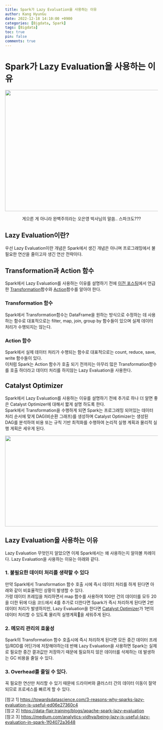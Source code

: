 ```yaml
---
title: Spark가 Lazy Evaluation을 사용하는 이유
author: Kang HyunGu
date: 2022-12-18 14:10:00 +0900
categories: [Bigdata, Spark]
tags: [Bigdata]
toc: true
pin: false
comments: true
---
```


# Spark가 Lazy Evaluation을 사용하는 이유

<p align="left"> <img src="{{site.url}}/img/posts/lazy_spark.png" width="550" height="400"></p>
<center>
게으른 게 아니라 완벽주의라는 오은영 박사님의 말씀.. 스파크도???
</center>

## Lazy Evaluation이란?
우선 Lazy Evaluation이란 개념은 Spark에서 생긴 개념은 아니며 프로그래밍에서 불필요한 연산을 줄이고자 생긴 연산 전략이다.

## Transformation과 Action 함수
Spark에서 Lazy Evaluation를 사용하는 이유를 설명하기 전에 [이전 포스팅](https://snowturtle93.github.io/posts/Spark%EB%A5%BC-%EC%82%AC%EC%9A%A9%ED%95%98%EB%A9%B4%EC%84%9C-%EA%B2%BD%ED%97%98%ED%95%9C-%ED%8A%9C%EB%8B%9D%ED%8F%AC%EC%9D%B8%ED%8A%B8/)에서 언급한 [Transformation](https://spark.apache.org/docs/latest/rdd-programming-guide.html#transformations)함수와 [Action](https://spark.apache.org/docs/latest/rdd-programming-guide.html#actions)함수를 알아야 한다.

### Transformation 함수
Spark에서 Transformation함수는 DataFrame을 원하는 방식으로 수정하는 데 사용하는 함수로 대표적으로는 filter, map, join, group by 함수들이 있으며 실제 데이터 처리가 수행되지는 않는다.

### Action 함수
Spark에서 실제 데이터 처리가 수행되는 함수로 대표적으로는 count, reduce, save, write 함수들이 있다.
<br>
이처럼 Spark는 Action 함수가 호출 되기 전까지는 아무리 많은 Transformation함수를 호출 하더라고 데이터 처리를 하지않는 Lazy Evaluation을 사용한다.

## Catalyst Optimizer
Spark에서 Lazy Evaluation를 사용하는 이유를 설명하기 전에 추가로 하나 더 알면 좋은 Catalyst Optimizer에 대해서 짧게 설명 하도록 한다.
<br>
Spark에서 Transformation을 수행하게 되면 Spark는 프로그래밍 되어있는 데이터 처리 순서에 맞게 DAG(비순환 그래프)를 생성하며 Catalyst Optimizer는 생성된 DAG를 분석하여 비용 또는 규칙 기반 최적화를 수행하여 논리적 실행 계획과 물리적 실행 게획은 세우게 된다.
<p align="left"> <img src="{{site.url}}/img/posts/Catalyst-Optimizer-diagram.png" width="600" height="300"></p>


## Lazy Evaluation을 사용하는 이유
Lazy Evaluation 무엇인지 알았으면 이제 Spark에서는 왜 사용하는지 알아볼 차례이다.
Lazy Evaluation을 사용하는 이유는 아래와 같다.

### 1. 불필요한 데이터 처리를 생략할 수 있다
만약 Spark에서 Transformation 함수 호출 시에 즉시 데이터 처리를 하게 된다면 아래와 같이 비효율적인 상황이 발생할 수 있다.
<br>
가령 데이터 프레임을 처리하면서 map 함수를 사용하여 100만 건의 데이터를 모두 20을 더한 뒤에 다음 코드에서 4를 추가로 더한다면 Spark가 즉시 처리하게 된다면 2번 데이터 처리가 발생하지만, Lazy Evaluation을 한다면 [Catalyst Optimizer](databricks.com/blog/2015/04/13/deep-dive-into-spark-sqls-catalyst-optimizer.html)가 1번의 데이터 처리할 수 있도록 물리적 실행계획을 세워주게 된다.

### 2. 메모리 관리의 효울성
Spark의 Transformation 함수 호출시에 즉시 처리하게 된다면 모든 중간 데이터 프레임/RDD를 어딘가에 저장해야하는데 반해
Lazy Evaluation을 사용하면 Spark는 실제로 필요한 중간 결과값만 저장하기 때문에 필요하지 않은 데이터를 삭제하는 데 발생하는 GC 비용을 줄일 수 있다.

### 3. Overhead를 줄일 수 있다.
꼭 필요한 연산만 처리할 수 있기 때문에 드라이버와 클러스터 간의 데이터 이동이 절약되므로 프로세스를 빠르게 할 수 있다.


[참고 1] <https://towardsdatascience.com/3-reasons-why-sparks-lazy-evaluation-is-useful-ed06e27360c4>
<br>
[참고 2] <https://data-flair.training/blogs/apache-spark-lazy-evaluation>
<br>
[참고 3] <https://medium.com/analytics-vidhya/being-lazy-is-useful-lazy-evaluation-in-spark-1f04072a3648>

